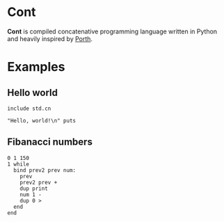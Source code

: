 # Cont

__Cont__ is compiled concatenative programming language written in Python and heavily inspired by [Porth](https://gitlab.com/tsoding/porth).  

# Examples
## Hello world
```
include std.cn

"Hello, world!\n" puts
```

## Fibanacci numbers
```
0 1 150 
1 while
  bind prev2 prev num:
    prev
    prev2 prev +
    dup print
    num 1 -
    dup 0 >
  end
end
```
